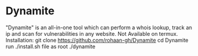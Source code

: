 # Dynamite
"Dynamite" is an all-in-one tool which can perform a whois lookup, track an ip and scan for vulnerabilities in any website.
Not Available on termux. 
Installation:
git clone https://github.com/rohaan-gh/Dynamite 
cd Dynamite 
run ./install.sh file as root
./dynamite
